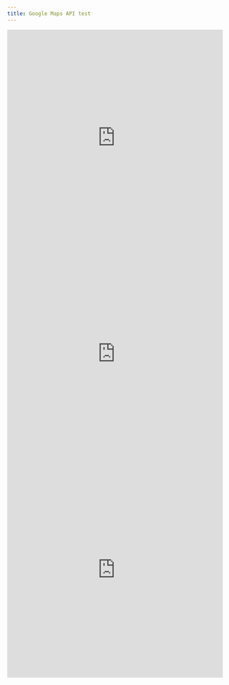 ```yaml
---
title: Google Maps API test
---
```


<iframe
  width="500"
  height="500"
  frameborder="0" style="border:0"
  src="https://www.google.com/maps/embed/v1/directions?key=AIzaSyCpfblx2IX2GNCn1Y_idChFDZE8g64IqGs
   &origin=Prague
  &destination=Brno
  &avoid=ferries|highways" allowfullscreen>
</iframe>

<iframe
  width="500"
  height="500"
  frameborder="0" style="border:0"
  src="https://www.google.com/maps/embed/v1/directions?key=AIzaSyCpfblx2IX2GNCn1Y_idChFDZE8g64IqGs
   &origin=Zlín
  &destination=Olomouc
  &waypoints=Vyškov" allowfullscreen>
</iframe>

<iframe
  width="500"
  height="500"
  frameborder="0" style="border:0"
  src="https://www.google.com/maps/embed/v1/directions?key=AIzaSyCpfblx2IX2GNCn1Y_idChFDZE8g64IqGs
   &origin=Jihlava
  &destination=Kroměříž
  &units=imperial" allowfullscreen>
</iframe>
